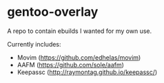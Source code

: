 # gentoo-overlay
A repo to contain ebuilds I wanted for my own use.

Currently includes:
* Movim (https://github.com/edhelas/movim)
* AAFM (https://github.com/sole/aafm)
* Keepassc (http://raymontag.github.io/keepassc/)
